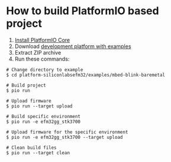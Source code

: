 How to build PlatformIO based project
=====================================

1. [Install PlatformIO Core](http://docs.platformio.org/page/core.html)
2. Download [development platform with examples](https://github.com/platformio/platform-siliconlabsefm32/archive/develop.zip)
3. Extract ZIP archive
4. Run these commands:

```shell
# Change directory to example
$ cd platform-siliconlabsefm32/examples/mbed-blink-baremetal

# Build project
$ pio run

# Upload firmware
$ pio run --target upload

# Build specific environment
$ pio run -e efm32gg_stk3700

# Upload firmware for the specific environment
$ pio run -e efm32gg_stk3700 --target upload

# Clean build files
$ pio run --target clean
```
